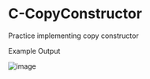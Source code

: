 # C-CopyConstructor
Practice implementing copy constructor


Example Output

![image](https://user-images.githubusercontent.com/97081479/169807232-7d43b423-16bb-4beb-9ffc-3c6f9bb33c80.png)


